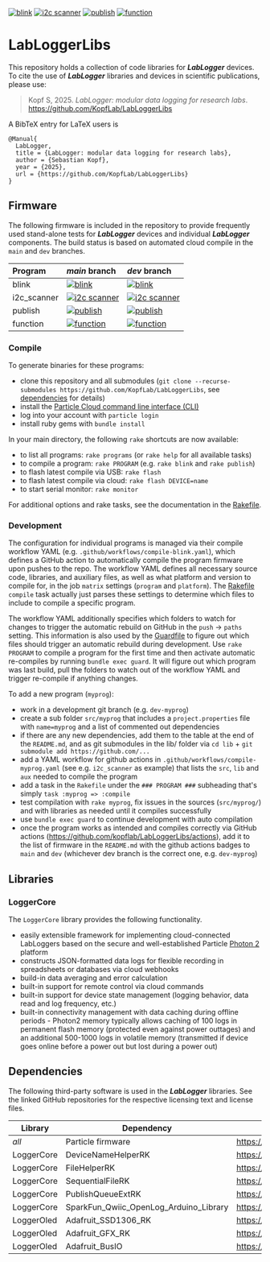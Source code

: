 [![blink](https://github.com/KopfLab/LabLoggerLibs/actions/workflows/compile-blink.yaml/badge.svg?branch=main)](https://github.com/KopfLab/LabLoggerLibs/actions/workflows/compile-blink.yaml)
[![i2c scanner](https://github.com/KopfLab/LabLoggerLibs/actions/workflows/compile-i2c_scanner.yaml/badge.svg?branch=main)](https://github.com/KopfLab/LabLoggerLibs/actions/workflows/compile-i2c_scanner.yaml)
[![publish](https://github.com/KopfLab/LabLoggerLibs/actions/workflows/compile-publish.yaml/badge.svg?branch=main)](https://github.com/KopfLab/LabLoggerLibs/actions/workflows/compile-publish.yaml)
[![function](https://github.com/KopfLab/LabLoggerLibs/actions/workflows/compile-function.yaml/badge.svg?branch=main)](https://github.com/KopfLab/LabLoggerLibs/actions/workflows/compile-function.yaml)

# LabLoggerLibs

This repository holds a collection of code libraries for ***LabLogger*** devices. To cite the use of ***LabLogger*** libraries and devices in scientific publications, please use:

> Kopf S, 2025. _LabLogger: modular data logging for research labs_. <span>https://github.com/KopfLab/LabLoggerLibs<span>

A BibTeX entry for LaTeX users is

```
@Manual{
  LabLogger,
  title = {LabLogger: modular data logging for research labs},
  author = {Sebastian Kopf},
  year = {2025},
  url = {https://github.com/KopfLab/LabLoggerLibs}
}
```

## Firmware

The following firmware is included in the repository to provide frequently used stand-alone tests for ***LabLogger*** devices and individual ***LabLogger*** components. The build status is based on automated cloud compile in the `main` and `dev` branches.

| Program  | *main* branch | *dev* branch  |
| :------- | :--- | :--- |
| blink    | [![blink](https://github.com/KopfLab/LabLoggerLibs/actions/workflows/compile-blink.yaml/badge.svg?branch=main)](https://github.com/KopfLab/LabLoggerLibs/actions/workflows/compile-blink.yaml) | [![blink](https://github.com/KopfLab/LabLoggerLibs/actions/workflows/compile-blink.yaml/badge.svg?branch=dev)](https://github.com/KopfLab/LabLoggerLibs/actions/workflows/compile-blink.yaml) |
| i2c_scanner    | [![i2c scanner](https://github.com/KopfLab/LabLoggerLibs/actions/workflows/compile-i2c_scanner.yaml/badge.svg?branch=main)](https://github.com/KopfLab/LabLoggerLibs/actions/workflows/compile-i2c_scanner.yaml) | [![i2c scanner](https://github.com/KopfLab/LabLoggerLibs/actions/workflows/compile-i2c_scanner.yaml/badge.svg?branch=dev)](https://github.com/KopfLab/LabLoggerLibs/actions/workflows/compile-i2c_scanner.yaml) |
| publish  | [![publish](https://github.com/KopfLab/LabLoggerLibs/actions/workflows/compile-publish.yaml/badge.svg?branch=main)](https://github.com/KopfLab/LabLoggerLibs/actions/workflows/compile-publish.yaml) | [![publish](https://github.com/KopfLab/LabLoggerLibs/actions/workflows/compile-publish.yaml/badge.svg?branch=dev)](https://github.com/KopfLab/LabLoggerLibs/actions/workflows/compile-publish.yaml) |
| function  | [![function](https://github.com/KopfLab/LabLoggerLibs/actions/workflows/compile-function.yaml/badge.svg?branch=main)](https://github.com/KopfLab/LabLoggerLibs/actions/workflows/compile-function.yaml) | [![function](https://github.com/KopfLab/LabLoggerLibs/actions/workflows/compile-function.yaml/badge.svg?branch=dev)](https://github.com/KopfLab/LabLoggerLibs/actions/workflows/compile-function.yaml) |

### Compile

To generate binaries for these programs:

 - clone this repository and all submodules (`git clone --recurse-submodules https://github.com/KopfLab/LabLoggerLibs`, see [dependencies](#dependencies) for details)
 - install the [Particle Cloud command line interface (CLI)](https://github.com/spark/particle-cli)
 - log into your account with `particle login`
 - install ruby gems with `bundle install`
 
In your main directory, the following `rake` shortcuts are now available:

- to list all programs: `rake programs` (or `rake help` for all available tasks)
- to compile a program: `rake PROGRAM` (e.g. `rake blink` and `rake publish`)
- to flash latest compile via USB: `rake flash`
- to flash latest compile via cloud: `rake flash DEVICE=name`
- to start serial monitor: `rake monitor`

For additional options and rake tasks, see the documentation in the [Rakefile](Rakefile).

### Development

The configuration for individual programs is managed via their compile workflow YAML (e.g. `.github/workflows/compile-blink.yaml`), which defines a GitHub action to automatically compile the program firmware upon pushes to the repo. The workflow YAML defines all necessary source code, libraries, and auxiliary files, as well as what platform and version to compile for, in the job `matrix` settings (`program` and `platform`). The [Rakefile](Rakefile) `compile` task actually just parses these settings to determine which files to include to compile a specific program. 

The workflow YAML additionally specifies which folders to watch for changes to trigger the automatic rebuild on GitHub in the `push` -> `paths` setting. This information is also used by the [Guardfile](Guardfile) to figure out which files should trigger an automatic rebuild during development. Use `rake PROGRAM` to compile a program for the first time and then activate automatic re-compiles by running `bundle exec guard`. It will figure out which program was last build, pull the folders to watch out of the workflow YAML and trigger re-compile if anything changes. 

To add a new program (`myprog`):

 - work in a development git branch (e.g. `dev-myprog`)
 - create a sub folder `src/myprog` that includes a `project.properties` file with `name=myprog` and a list of commented out dependencies
 - if there are any new dependencies, add them to the table at the end of the `README.md`, and as git submodules in the lib/ folder via `cd lib` + `git submodule add https://github.com/...`
 - add a YAML workflow for github actions in `.github/workflows/compile-myprog.yaml` (see e.g. `i2c_scanner` as example) that lists the `src`, `lib` and `aux` needed to compile the program
 - add a task in the `Rakefile` under the `### PROGRAM ###` subheading that's simply `task :myprog => :compile`
 - test compilation with `rake myprog`, fix issues in the sources (`src/myprog/`) and with libraries as needed until it compiles successfully
 - use `bundle exec guard` to continue development with auto compilation
 - once the program works as intended and compiles correctly via GitHub actions (https://github.com/kopflab/LabLoggerLibs/actions), add it to the list of firmware in the `README.md` with the github actions badges to `main` and `dev` (whichever dev branch is the correct one, e.g. `dev-myprog`)

## Libraries

### LoggerCore

The `LoggerCore` library provides the following functionality.

- easily extensible framework for implementing cloud-connected LabLoggers based on the secure and well-established Particle [Photon 2](https://docs.particle.io/reference/datasheets/wi-fi/photon-2-datasheet/) platform
- constructs JSON-formatted data logs for flexible recording in spreadsheets or databases via cloud webhooks
- build-in data averaging and error calculation
- built-in support for remote control via cloud commands
- built-in support for device state management (logging behavior, data read and log frequency, etc.)
- built-in connectivity management with data caching during offline periods - Photon2 memory typically allows caching of 100 logs in permanent flash memory (protected even against power outtages) and an additional 500-1000 logs in volatile memory (transmitted if device goes online before a power out but lost during a power out)

## Dependencies

The following third-party software is used in the ***LabLogger*** libraries. See the linked GitHub repositories for the respective licensing text and license files.

| **Library** | **Dependency**                         | **Website**                                                        | **License** |
|-------------|----------------------------------------|--------------------------------------------------------------------|-------------|
| *all*       | Particle firmware                      | https://github.com/particle-iot/device-os                          | LGPL3.0     |
| LoggerCore  | DeviceNameHelperRK                     | https://github.com/rickkas7/DeviceNameHelperRK                     | MIT         |
| LoggerCore  | FileHelperRK                           | https://github.com/rickkas7/FileHelperRK                           | MIT         |
| LoggerCore  | SequentialFileRK                       | https://github.com/rickkas7/SequentialFileRK                       | MIT         |
| LoggerCore  | PublishQueueExtRK                      | https://github.com/rickkas7/PublishQueueExtRK                      | MIT         |
| LoggerCore  | SparkFun_Qwiic_OpenLog_Arduino_Library | https://github.com/sparkfun/SparkFun_Qwiic_OpenLog_Arduino_Library | MIT         |
| LoggerOled  | Adafruit_SSD1306_RK                    | https://github.com/rickkas7/Adafruit_SSD1306_RK                    | BSD         |
| LoggerOled  | Adafruit_GFX_RK                        | https://github.com/rickkas7/Adafruit_GFX_RK                        | BSD         |
| LoggerOled  | Adafruit_BusIO                         | https://github.com/rickkas7/Adafruit_BusIO_RK                      | MIT         |


